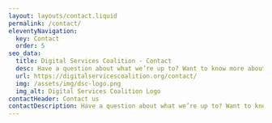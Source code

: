 ```yaml
---
layout: layouts/contact.liquid
permalink: /contact/
eleventyNavigation:
  key: Contact
  order: 5
seo_data:
  title: Digital Services Coalition - Contact
  desc: Have a question about what we’re up to? Want to know more about working with us? Drop us a note!
  url: https://digitalservicescoalition.org/contact/
  img: /assets/img/dsc-logo.png
  img_alt: Digital Services Coalition Logo
contactHeader: Contact us
contactDescription: Have a question about what we’re up to? Want to know more about working with us? Drop us a note!
---
```

